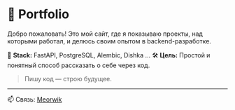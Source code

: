 # 🧠 Portfolio

Добро пожаловать! Это мой сайт, где я показываю проекты, над которыми работал, и делюсь своим опытом в backend-разработке.

🚀 **Stack:** FastAPI, PostgreSQL, Alembic, Dishka ...
🛠️ **Цель:** Простой и понятный способ рассказать о себе через код.

> Пишу код — строю будущее.

---
📫 Связь: [Meorwik](https://t.me/meorwik)